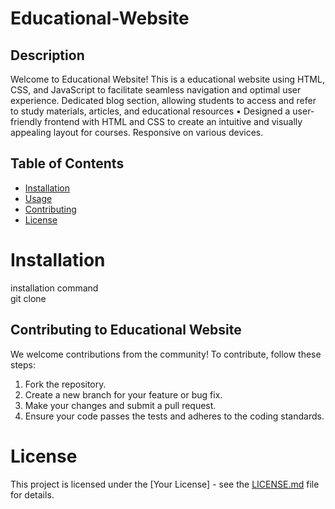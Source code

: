 # Educational-Website

## Description

Welcome to Educational Website! This is a educational website using HTML, CSS, and JavaScript to facilitate seamless navigation and optimal user experience. Dedicated blog section, allowing students to access and refer to study materials, articles, and educational resources •	Designed a user-friendly frontend with HTML and CSS to create an intuitive and visually appealing layout for courses. Responsive on various devices.

## Table of Contents

- [Installation](#installation)
- [Usage](#usage)
- [Contributing](#contributing)
- [License](#license)

# Installation 
installation command
<br/>  git clone <url>

## Contributing to Educational Website

We welcome contributions from the community! To contribute, follow these steps:

1. Fork the repository.
2. Create a new branch for your feature or bug fix.
3. Make your changes and submit a pull request.
4. Ensure your code passes the tests and adheres to the coding standards.

# License
This project is licensed under the [Your License] - see the [LICENSE.md](LICENSE.md) file for details.

